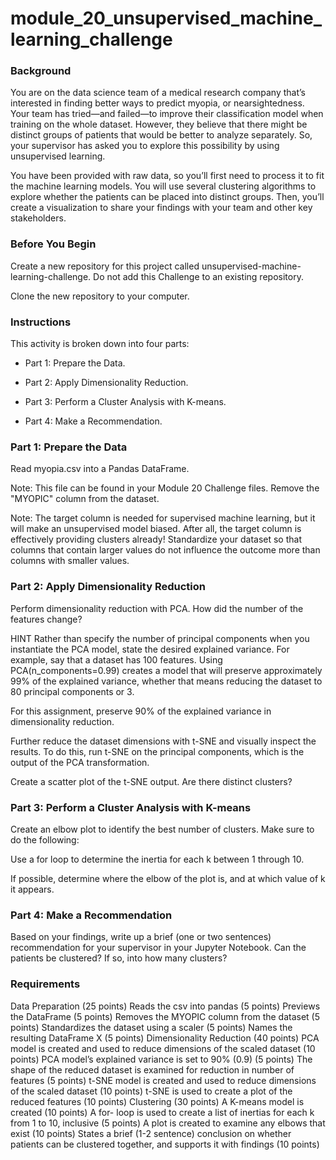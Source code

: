 # module_20_unsupervised_machine_learning_challenge

### Background
You are on the data science team of a medical research company that’s interested in finding better ways to predict myopia, or nearsightedness. Your team has tried—and failed—to improve their classification model when training on the whole dataset. However, they believe that there might be distinct groups of patients that would be better to analyze separately. So, your supervisor has asked you to explore this possibility by using unsupervised learning.

You have been provided with raw data, so you’ll first need to process it to fit the machine learning models. You will use several clustering algorithms to explore whether the patients can be placed into distinct groups. Then, you’ll create a visualization to share your findings with your team and other key stakeholders.

### Before You Begin
Create a new repository for this project called unsupervised-machine-learning-challenge. Do not add this Challenge to an existing repository.

Clone the new repository to your computer.

### Instructions
This activity is broken down into four parts:

- Part 1: Prepare the Data.

- Part 2: Apply Dimensionality Reduction.

- Part 3: Perform a Cluster Analysis with K-means.

- Part 4: Make a Recommendation.

### Part 1: Prepare the Data
Read myopia.csv into a Pandas DataFrame.

Note: This file can be found in your Module 20 Challenge files.
Remove the "MYOPIC" column from the dataset.

Note: The target column is needed for supervised machine learning, but it will make an unsupervised model biased. After all, the target column is effectively providing clusters already!
Standardize your dataset so that columns that contain larger values do not influence the outcome more than columns with smaller values.

### Part 2: Apply Dimensionality Reduction
Perform dimensionality reduction with PCA. How did the number of the features change?

HINT
Rather than specify the number of principal components when you instantiate the PCA model, state the desired explained variance. For example, say that a dataset has 100 features. Using PCA(n_components=0.99) creates a model that will preserve approximately 99% of the explained variance, whether that means reducing the dataset to 80 principal components or 3.

For this assignment, preserve 90% of the explained variance in dimensionality reduction.

Further reduce the dataset dimensions with t-SNE and visually inspect the results. To do this, run t-SNE on the principal components, which is the output of the PCA transformation.

Create a scatter plot of the t-SNE output. Are there distinct clusters?

### Part 3: Perform a Cluster Analysis with K-means
Create an elbow plot to identify the best number of clusters. Make sure to do the following:

Use a for loop to determine the inertia for each k between 1 through 10.

If possible, determine where the elbow of the plot is, and at which value of k it appears.

### Part 4: Make a Recommendation
Based on your findings, write up a brief (one or two sentences) recommendation for your supervisor in your Jupyter Notebook. Can the patients be clustered? If so, into how many clusters?

### Requirements
Data Preparation (25 points)
Reads the csv into pandas (5 points)
Previews the DataFrame (5 points)
Removes the MYOPIC column from the dataset (5 points)
Standardizes the dataset using a scaler (5 points)
Names the resulting DataFrame X (5 points)
Dimensionality Reduction (40 points)
PCA model is created and used to reduce dimensions of the scaled dataset (10 points)
PCA model’s explained variance is set to 90% (0.9) (5 points)
The shape of the reduced dataset is examined for reduction in number of features (5 points)
t-SNE model is created and used to reduce dimensions of the scaled dataset (10 points)
t-SNE is used to create a plot of the reduced features (10 points)
Clustering (30 points)
A K-means model is created (10 points)
A for- loop is used to create a list of inertias for each k from 1 to 10, inclusive (5 points)
A plot is created to examine any elbows that exist (10 points)
States a brief (1-2 sentence) conclusion on whether patients can be clustered together, and supports it with findings (10 points)

